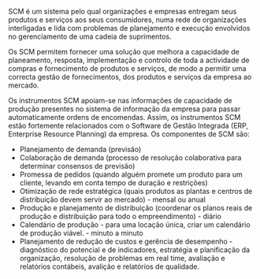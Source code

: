 SCM é um sistema pelo qual organizações e empresas entregam seus produtos e serviços aos seus consumidores, numa rede de organizações interligadas e lida com problemas de planejamento e execução envolvidos no gerenciamento de uma cadeia de suprimentos.

   Os SCM permitem fornecer uma solução que melhora a capacidade de planeamento, resposta, implementação e controlo de toda a actividade de compras e fornecimento de produtos e serviços, de modo a permitir uma correcta gestão de fornecimentos, dos produtos e serviços da empresa ao mercado.

   Os instrumentos SCM apoiam-se nas informações de capacidade de produção presentes no sistema de informação da empresa para passar automaticamente ordens de encomendas. Assim, os instrumentos SCM estão fortemente relacionados com o Software de Gestão Integrada (ERP, Enterprise Resource Planning) da empresa.
   Os componentes de SCM são:

- Planejamento de demanda (previsão)
- Colaboração de demanda (processo de resolução colaborativa para determinar consensos de previsão)
- Promessa de pedidos (quando alguém promete um produto para um cliente, levando em conta tempo de duração e restrições)
- Otimização de rede estratégica (quais produtos as plantas e centros de distribuição devem servir ao mercado) - mensal ou anual
- Produção e planejamento de distribuição (coordenar os planos reais de produção e distribuição para todo o empreendimento) - diário
- Calendário de produção - para uma locação única, criar um calendário de produção viável. - minuto a minuto
- Planejamento de redução de custos e gerência de desempenho - diagnóstico do potencial e de indicadores, estratégia e planificação da organização, resolução de problemas em real time, avaliação e relatórios contábeis, avalição e relatórios de qualidade.